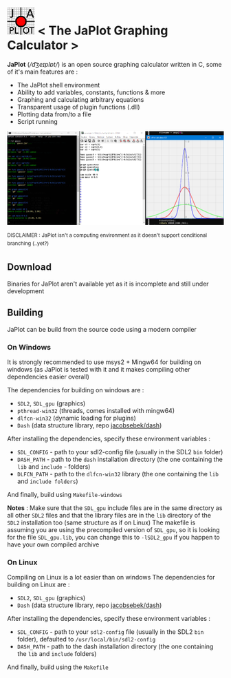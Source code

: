 ﻿# ![alt text](https://raw.githubusercontent.com/jacobsebek/japlot/master/res/icon.bmp "Logo")	   \< The JaPlot Graphing Calculator \>

**JaPlot** (*/d͡ʒeɪplɒt/*) is an open source graphing calculator written in C,
some of it's main features are :

 - The JaPlot shell environment
 - Ability to add variables, constants, functions & more
 - Graphing and calculating arbitrary equations
 - Transparent usage of plugin functions (.dll)
 - Plotting data from/to a file
 - Script running


![alt text](https://raw.githubusercontent.com/jacobsebek/japlot/master/doc/screenshots/script_demo.png "A script demo showing 3 gaussian curves")

<sup>DISCLAIMER : JaPlot isn't a computing environment as it doesn't support conditional branching (..yet?)</sup>

## Download
Binaries for JaPlot aren't available yet as it is incomplete and still under development

## Building
JaPlot can be build from the source code using a modern compiler

### On Windows
It is strongly recommended to use msys2 + Mingw64 for building on windows
(as JaPlot is tested with it and it makes compiling other dependencies easier overall)

The dependencies for building on windows are : 
 - `SDL2`, `SDL_gpu` (graphics)
- `pthread-win32` (threads, comes installed with mingw64)
- `dlfcn-win32` (dynamic loading for plugins)
- `Dash` (data structure library, repo [jacobsebek/dash](https://github.com/jacobsebek/dash))

After installing the dependencies, specify these environment variables :

- `SDL_CONFIG` - path to your sdl2-config file (usually in the SDL2 `bin` folder)
- `DASH_PATH` - path to the `dash` installation directory (the one containing the `lib` and `include` - folders)
- `DLFCN_PATH` - path to the `dlfcn-win32` library (the one containing the `lib` and `include folders`)

And finally, build using `Makefile-windows`

__Notes__ : 
Make sure that the `SDL_gpu` include files are in the same directory as all other `SDL2` files and that the library files are in the `lib` directory of the `SDL2` installation too (same structure as if on Linux)
The makefile is assuming you are using the precompiled version of `SDL_gpu`, so it is looking for the file `SDL_gpu.lib`, you can change this to `-lSDL2_gpu` if you happen to have your own compiled archive

### On Linux
Compiling on Linux is a lot easier than on windows 
The dependencies for building on Linux are : 

- `SDL2`, `SDL_gpu` (graphics)
- `Dash` (data structure library, repo [jacobsebek/dash](https://github.com/jacobsebek/dash))

After installing the dependencies, specify these environment variables :

- `SDL_CONFIG` - path to your `sdl2-config` file (usually in the SDL2 `bin` folder), defaulted to `/usr/local/bin/sdl2-config`
- `DASH_PATH` - path to the dash installation directory (the one containing the `lib` and `include` folders)

And finally, build using the `Makefile`

